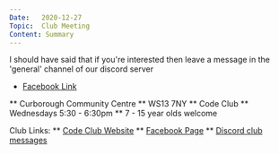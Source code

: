 ```yaml
---
Date:   2020-12-27
Topic:  Club Meeting
Content: Summary
---
```

I should have said that if you're interested then leave a message in the 'general' channel of our discord server

* [Facebook Link](https://www.facebook.com/1481985248595237/posts/3371841929609550/)


** Curborough Community Centre
** WS13 7NY
** Code Club
** Wednesdays 5:30 - 6:30pm
** 7 - 15 year olds welcome

Club Links:
** [Code Club Website](https://lichfield-code-club.github.io/)
** [Facebook Page](https://www.facebook.com/LichfieldCoders)
** [Discord club messages](https://discord.gg/szz6xGK)
